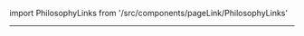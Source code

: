 import PhilosophyLinks from '/src/components/pageLink/PhilosophyLinks'

<PhilosophyLinks component='StringsAttendanceBook' type='class' project='attendance-management-system' />

---

